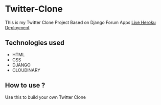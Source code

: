 # Twitter-Clone
This is my Twitter Clone Project Based on Django Forum Apps
[Live Heroku Deployment](https://twitter-clone-shivam.herokuapp.com/)
## Technologies used
* HTML
* CSS
* DJANGO
* CLOUDINARY
 ## How to use ?
  Use this to build your own Twitter Clone
